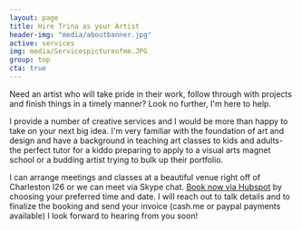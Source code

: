 ```yaml
---
layout: page
title: Hire Trina as your Artist
header-img: "media/aboutbanner.jpg"
active: services
img: media/Servicespictureofme.JPG
group: top
cta: true
---
```


Need an artist who will take pride in their work, follow through with projects and finish things in a timely manner? Look no further, I'm here to help.

I provide a number of creative services and I would be more than happy to take on your next big idea. I'm very familiar with the foundation of art and design and have a background in teaching art classes to kids and adults- the perfect tutor for a kiddo preparing to apply to a visual arts magnet school or a budding artist trying to bulk up their portfolio.

I can arrange meetings and classes at a beautiful venue right off of Charleston I26 or we can meet via Skype chat. [Book now via Hubspot](https://meetings.hubspot.com/trinaisartsy) by choosing your preferred time and date. I will reach out to talk details and to finalize the booking and send your invoice (cash.me or paypal payments available) I look forward to hearing from you soon!

